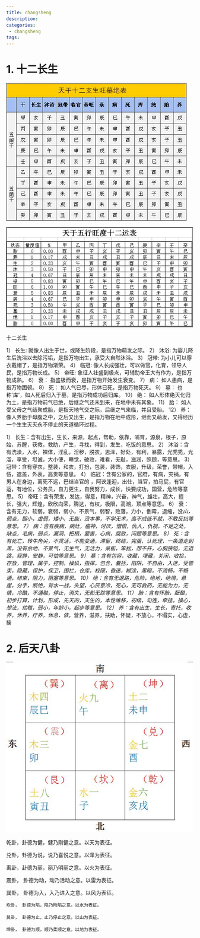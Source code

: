 ```yaml
---
title: changsheng
description:
categories:
 - changsheng
tags:
---
```


# 1. 十二长生

![Mobile Preview](/assets/images/yin/十二长生阴阳表.png)

![Mobile Preview](/assets/images/yin/十二长生旺度.png)

十二长生

1） 长生: 就像人出生于世，或降生阶段，是指万物萌发之际。
2） 沐浴: 为婴儿降生后洗浴以去除污垢，是指万物出生，承受大自然沐浴。
3） 冠带: 为小儿可以穿衣戴帽了，是指万物渐荣。
4） 临冠: 像人长成强壮，可以做官，化育，领导人民，是指万物长成。
5） 帝旺: 象征人壮盛到极点，可辅助帝王大有作为，是指万物成熟。
6） 衰： 指盛极而衰，是指万物开始发生衰变。
7） 病： 如人患病，是指万物困顿。
8） 死： 如人气已尽，形体已死，是指万物死灭。
9） 墓： 也称'库'，如人死后归入于墓，是指万物成功后归库。
10） 绝： 如人形体绝灭化归为土，是指万物前气已绝，后继之气还未到来，在地中未有其象。
11） 胎： 如人受父母之气结聚成胎，是指天地气交之际，后继之气来临，并且受胎。
12） 养： 像人养胎于母腹之中，之后又出生，是指万物在地中成形，继而又萌发，又得经历一个生生灭灭永不停止的天道循环过程。

1） 长生：含有出生，生长，来源，起点，帮助，依靠，哺育，源泉，根子，原始，苏醒，获救，救助，产生，寻找，得到，发生，吃饭的意思。
2） 沐浴：含有洗澡，入水，裸体，淫乱，淫秽，脱衣，恩泽，好处，有利，暴露，光秃秃，光溜，享受，坦诚，大小便，睡觉，破败，难看，无耻，滋润，照顾，等意思。
3） 冠带：含有穿衣，整装，和衣，打扮，包装，装饰，衣服，升级，荣誉，带帽，入伍，遮盖，外表，高贵等意思。
4） 临冠：含有公家的，官府，有病，灾祸，有男人在身边，离死不远，巴结当官的 ，阿谀逢迎，出仕，当官，拍马屁，有官运，有地位，公务员，自力更生，自我努力，成长，快要成功，国营，危险等意思。
5） 帝旺：含有荣发，发达，得意，精神，兴奋，神气，雄壮，高大，擅长，强大，辉煌，欣欣向荣，腾达，有权，极限，高潮，顶点等意思。
6） 衰：含有无力，软弱，衰弱，弱小，不景气，弱智，败落，力小，倒霉，退缩，没*山，弱点，胆小，虚弱，矮小，无能，没本事，不学无术，高不成低不就，不敢反抗等意思。
7） 病：含有疾病，病灶，瘟神，讨厌，憎恨，仇人，仇视，不足之处，缺点，毛病，弱点，漏洞，把柄，要害，心病，腐败，问题等意思。
8） 死：含有死亡，转牛角尖，不灵活，不能变通，滞留，终结，完蛋，认死理，一条道走到黑，没有余地，不景气，无生气，无活力，呆板，笨拙，想不开，心胸狭隘，无退路，寂静，安静，可怕等意思。
9） 墓：含有包容，收藏，埋藏，关闭，收拾，存放，管理，属于，控制，操纵，指挥，包含，囊括，陷阱，不自由，入迷，受管束，隐藏，保护，保卫，围拦，仓库，权限，昏迷，糊涂，黑暗，不流畅，不畅通，结束，阻力，阻塞等意思。
10） 绝：含有无退路，危险，绝地，绝境，悬崖，分手，断绝，背水一战，失望，心灰意冷，死心，无可救药，无能为力，无情，冷酷，不通融，停止，消失，无影无踪等意思。
11） 胎：含有怀胎，酝酿，初步打算，计划，形成，先天的，天生的，本性难移，初级，勾连，牵挂，操心，想法，幼稚，弱小，年龄小，起步等意思。
12） 养：含有出生，生长，寄托，收养，休养，疗养，休息，依*，营养，滋养，扶助，怀疑，不放心，不塌实，心虚，操

# 2. 后天八卦
![Mobile Preview](/assets/images/yin/九宫八卦十二地支.png)

乾卦，卦德为健，健乃刚健之意。以天为表征。

兑卦，卦德为说，说乃喜悦之意。以泽为表征。

离卦，卦德为丽，丽乃明丽之意。以火为表征。

震卦， 卦德为动，动乃活动之意。以雷为表征。

巽卦， 卦德为入，入乃进入之意。以风为表征。
~~~~
坎卦， 卦德为陷，陷乃险陷之意。以水为表征。

艮卦， 卦德为止，止乃停止之意。以山为表征。

坤卦， 卦德为顺，顺乃柔顺之意。以地为表征。
